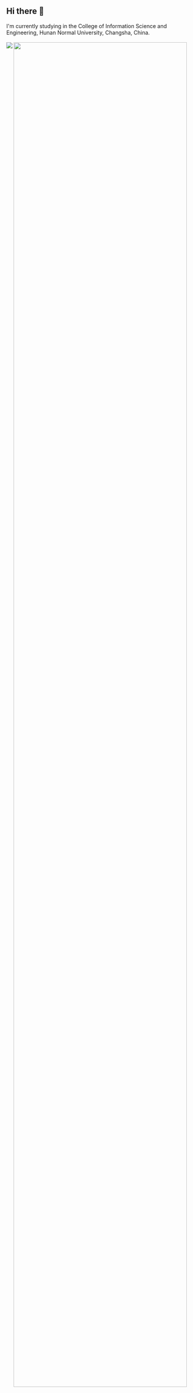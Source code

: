 
## Hi there 👋

<!--
**JasonRainbow/JasonRainbow** is a ✨ _special_ ✨ repository because its `README.md` (this file) appears on your GitHub profile.

Here are some ideas to get you started:

- 🔭 I’m currently working on ...
- 🌱 I’m currently learning ...
- 👯 I’m looking to collaborate on ...
- 🤔 I’m looking for help with ...
- 💬 Ask me about ...
- 📫 How to reach me: ...
- 😄 Pronouns: ...
- ⚡ Fun fact: ...
-->
I'm currently studying in the College of Information Science and Engineering, Hunan Normal University, Changsha, China.
<br/>
<br/>
<img align="left" src="https://github-readme-stats.vercel.app/api?username=jasonrainbow&show_icons=true&theme=gruvbox#gh-dark-mode-only" />
<img align="left" width="95%" src="https://github-readme-stats.vercel.app/api/top-langs/?username=jasonrainbow&layout=donut" />
